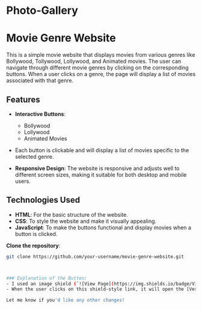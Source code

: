 # Photo-Gallery
# Movie Genre Website

This is a simple movie website that displays movies from various genres like Bollywood, Tollywood, Lollywood, and Animated movies. The user can navigate through different movie genres by clicking on the corresponding buttons. When a user clicks on a genre, the page will display a list of movies associated with that genre.

## Features

- **Interactive Buttons**: 
  - Bollywood
  - Lollywood
  - Animated Movies
  
- Each button is clickable and will display a list of movies specific to the selected genre.
  
- **Responsive Design**: The website is responsive and adjusts well to different screen sizes, making it suitable for both desktop and mobile users.

## Technologies Used

- **HTML**: For the basic structure of the website.
- **CSS**: To style the website and make it visually appealing.
- **JavaScript**: To make the buttons functional and display movies when a button is clicked.

**Clone the repository**:
   ```bash
   git clone https://github.com/your-username/movie-genre-website.git



### Explanation of the Button:
- I used an image shield (`![View Page](https://img.shields.io/badge/View%20Page-Click%20Here-brightgreen)`) to create a "button-like" link in Markdown.
- When the user clicks on this shield-style link, it will open the [Vercel page](https://photo-gallery-brown-five.vercel.app/).

Let me know if you'd like any other changes!

